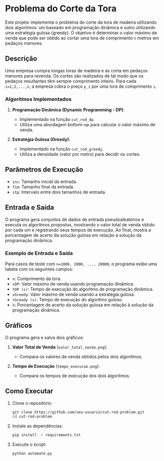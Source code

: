 # Problema do Corte da Tora

Este projeto implementa o problema do corte da tora de madeira utilizando dois algoritmos: um baseado em programação dinâmica e outro utilizando uma estratégia gulosa (greedy). O objetivo é determinar o valor máximo de venda que pode ser obtido ao cortar uma tora de comprimento `n` metros em pedaços menores.

## Descrição

Uma empresa compra longas toras de madeira e as corta em pedaços menores para revenda. Os cortes são realizados de tal modo que os pedaços resultantes têm sempre comprimento inteiro. Para cada `i=1,2,...,n`, a empresa cobra o preço `p_i` por uma tora de comprimento `i`.

### Algoritmos Implementados

1. **Programação Dinâmica (Dynamic Programming - DP)**:
   - Implementado na função `cut_rod_dp`.
   - Utiliza uma abordagem bottom-up para calcular o valor máximo de venda.

2. **Estratégia Gulosa (Greedy)**:
   - Implementado na função `cut_rod_greedy`.
   - Utiliza a densidade (valor por metro) para decidir os cortes.

## Parâmetros de Execução

- `inc`: Tamanho inicial da entrada.
- `fim`: Tamanho final da entrada.
- `stp`: Intervalo entre dois tamanhos de entrada.

## Entrada e Saída

O programa gera conjuntos de dados de entrada pseudoaleatórios e executa os algoritmos propostos, mostrando o valor total de venda obtido por cada um e registrando seus tempos de execução. Ao final, mostra a porcentagem de acerto da solução gulosa em relação à solução da programação dinâmica.

### Exemplo de Entrada e Saída

Para casos de teste com `n=1000, 2000, ..., 20000`, o programa exibe uma tabela com os seguintes campos:

- `n`: Comprimento da tora.
- `vDP`: Valor máximo de venda usando programação dinâmica.
- `tDP (s)`: Tempo de execução do algoritmo de programação dinâmica.
- `vGreedy`: Valor máximo de venda usando a estratégia gulosa.
- `tGreedy (s)`: Tempo de execução do algoritmo guloso.
- `%`: Porcentagem de acerto da solução gulosa em relação à solução da programação dinâmica.

## Gráficos

O programa gera e salva dois gráficos:

1. **Valor Total de Venda** (`valor_total_venda.png`):
   - Compara os valores de venda obtidos pelos dois algoritmos.

2. **Tempo de Execução** (`tempo_execucao.png`):
   - Compara os tempos de execução dos dois algoritmos.

## Como Executar

1. Clone o repositório:
   ```bash
   git clone https://github.com/seu-usuario/cut-rod-problem.git
   cd cut-rod-problem
   ```
2. Instale as dependências:
   ```bash
   pip install -r requirements.txt
   ```
3. Execute o script:
      ```bash
    python automate.py
   ```
